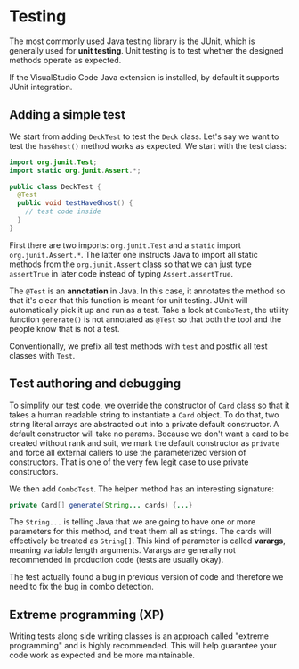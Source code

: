 # Testing

The most commonly used Java testing library is the JUnit, which is generally
used for **unit testing**. Unit testing is to test whether the designed methods
operate as expected.

If the VisualStudio Code Java extension is installed, by default it supports
JUnit integration.

## Adding a simple test

We start from adding `DeckTest` to test the `Deck` class. Let's say we want to
test the `hasGhost()` method works as expected. We start with the test class:

```java
import org.junit.Test;
import static org.junit.Assert.*;

public class DeckTest {
  @Test
  public void testHaveGhost() {
    // test code inside
  }
}
```

First there are two imports: `org.junit.Test` and a `static` import
`org.junit.Assert.*`. The latter one instructs Java to import all static methods
from the `org.junit.Assert` class so that we can just type `assertTrue` in later
code instead of typing `Assert.assertTrue`.

The `@Test` is an **annotation** in Java. In this case, it annotates the method
so that it's clear that this function is meant for unit testing. JUnit will
automatically pick it up and run as a test. Take a look at `ComboTest`, the
utility function `generate()` is not annotated as `@Test` so that both the tool
and the people know that is not a test.

Conventionally, we prefix all test methods with `test` and postfix all test
classes with `Test`.

## Test authoring and debugging

To simplify our test code, we override the constructor of `Card` class so that
it takes a human readable string to instantiate a `Card` object. To do that,
two string literal arrays are abstracted out into a private default constructor.
A default constructor will take no params. Because we don't want a card to be
created without rank and suit, we mark the default constructor as `private` and
force all external callers to use the parameterized version of constructors.
That is one of the very few legit case to use private constructors.

We then add `ComboTest`. The helper method has an interesting signature:

```java
private Card[] generate(String... cards) {...}
```

The `String...` is telling Java that we are going to have one or more parameters
for this method, and treat them all as strings. The cards will effectively be
treated as `String[]`. This kind of parameter is called **varargs**, meaning
variable length arguments. Varargs are generally not recommended in production
code (tests are usually okay).

The test actually found a bug in previous version of code and therefore we need
to fix the bug in combo detection.

## Extreme programming (XP)

Writing tests along side writing classes is an approach called "extreme
programming" and is highly recommended. This will help guarantee your code work
as expected and be more maintainable.